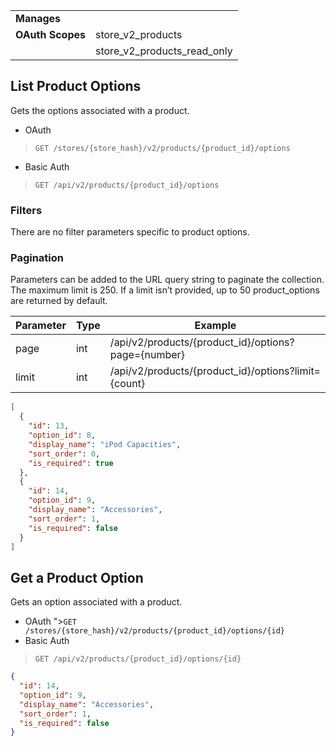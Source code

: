 |||
|---|---|
| **Manages** |
| **OAuth Scopes** | store_v2_products
||store_v2_products_read_only

## <span class="jumptarget"> List Product Options </span>

Gets the options associated with a product.

*   OAuth
>`GET /stores/{store_hash}/v2/products/{product_id}/options`
*   Basic Auth
>`GET /api/v2/products/{product_id}/options`

### <span class="jumptarget"> Filters </span>

There are no filter parameters specific to product options. 

### <span class="jumptarget"> Pagination </span>

Parameters can be added to the URL query string to paginate the collection. The maximum limit is 250. If a limit isn’t provided, up to 50 product_options are returned by default.

| Parameter | Type | Example |
| --- | --- | --- |
| page | int | /api/v2/products/{product_id}/options?page={number} |
| limit | int | /api/v2/products/{product_id}/options?limit={count} |

```json
[
  {
    "id": 13,
    "option_id": 8,
    "display_name": "iPod Capacities",
    "sort_order": 0,
    "is_required": true
  },
  {
    "id": 14,
    "option_id": 9,
    "display_name": "Accessories",
    "sort_order": 1,
    "is_required": false
  }
]
```

## <span class="jumptarget"> Get a Product Option </span>

Gets an option associated with a product.

*   OAuth
">`GET /stores/{store_hash}/v2/products/{product_id}/options/{id}`
*   Basic Auth
>`GET /api/v2/products/{product_id}/options/{id}`

```json
{
  "id": 14,
  "option_id": 9,
  "display_name": "Accessories",
  "sort_order": 1,
  "is_required": false
}
```